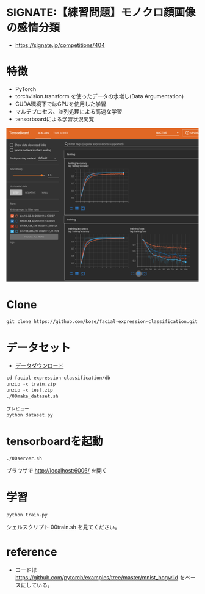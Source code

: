 # SIGNATE:【練習問題】モノクロ顔画像の感情分類

- https://signate.jp/competitions/404


# 特徴

- PyTorch
- torchvision.transform を使ったデータの水増し(Data Argumentation)
- CUDA環境下ではGPUを使用した学習
- マルチプロセス、並列処理による高速な学習
- tensorboardによる学習状況閲覧

![tensorbnoard](tensorboard.png)

# Clone

```
git clone https://github.com/kose/facial-expression-classification.git
```

# データセット

- [データダウンロード](https://signate.jp/competitions/404/data)

```
cd facial-expression-classification/db
unzip -x train.zip
unzip -x test.zip
./00make_dataset.sh

プレビュー
python dataset.py
```


# tensorboardを起動

```
./00server.sh
```

ブラウザで [http://localhost:6006/](http://localhost:6006/) を開く


# 学習

```
python train.py 
```

シェルスクリプト 00train.sh を見てください。

# reference

- コードは https://github.com/pytorch/examples/tree/master/mnist_hogwild をベースにしている。
